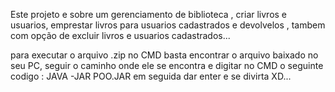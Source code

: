 Este projeto e sobre um gerenciamento de biblioteca , criar livros e usuarios, emprestar livros para usuarios cadastrados e devolvelos , tambem com opção de excluir livros e usuarios cadastrados...

para executar o arquivo .zip no CMD  basta encontrar o arquivo baixado no seu PC, seguir o caminho onde ele se encontra e digitar no CMD o seguinte codigo :    JAVA -JAR POO.JAR 
em seguida dar enter e se divirta XD...
